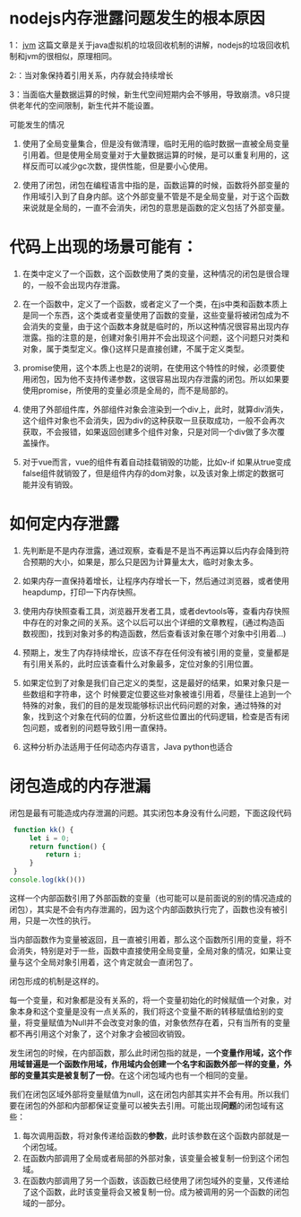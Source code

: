 # nodejs内存泄露问题发生的根本原因 



1： [jvm](/zh-CN/java/jvm浅析) 这篇文章是关于java虚拟机的垃圾回收机制的讲解，nodejs的垃圾回收机制和jvm的很相似，原理相同。

2:：当对象保持着引用关系，内存就会持续增长

3：当面临大量数据运算的时候，新生代空间短期内会不够用，导致崩溃。v8只提供老年代的空间限制，新生代并不能设置。

 可能发生的情况 

1. 使用了全局变量集合，但是没有做清理，临时无用的临时数据一直被全局变量引用着。但是使用全局变量对于大量数据运算的时候，是可以重复利用的，这样反而可以减少gc次数，提供性能，但是要小心使用。

2. 使用了闭包，闭包在编程语言中指的是，函数运算的时候，函数将外部变量的作用域引入到了自身内部。这个外部变量不管是不是全局变量，对于这个函数来说就是全局的，一直不会消失，闭包的意思是函数的定义包括了外部变量。

# 代码上出现的场景可能有：

1. 在类中定义了一个函数，这个函数使用了类的变量，这种情况的闭包是很合理的，一般不会出现内存泄露。

2. 在一个函数中，定义了一个函数，或者定义了一个类，在js中类和函数本质上是同一个东西，这个类或者变量使用了函数的变量，这些变量将被闭包成为不会消失的变量，由于这个函数本身就是临时的，所以这种情况很容易出现内存泄露。指的注意的是，创建对象引用并不会出现这个问题，这个问题只对类和对象，属于类型定义。像{}这样只是直接创建，不属于定义类型。

3. promise使用，这个本质上也是2的说明，在使用这个特性的时候，必须要使用闭包，因为他不支持传递参数，这很容易出现内存泄露的闭包。所以如果要使用promise，所使用的变量必须是全局的，而不是局部的。

4. 使用了外部组件库，外部组件对象会渲染到一个div上，此时，就算div消失，这个组件对象也不会消失，因为div的这种获取一旦获取成功，一般不会再次获取，不会报错，如果返回创建多个组件对象，只是对同一个div做了多次覆盖操作。

5. 对于vue而言，vue的组件有着自动挂载销毁的功能，比如v-if 如果从true变成false组件就销毁了，但是组件内存的dom对象，以及该对象上绑定的数据可能并没有销毁。



# 如何定内存泄露 

1. 先判断是不是内存泄露，通过观察，查看是不是当不再运算以后内存会降到符合预期的大小，如果是，那么只是因为计算量太大，临时对象太多。

2. 如果内存一直保持着增长，让程序内存增长一下，然后通过浏览器，或者使用heapdump，打印一下内存快照。

3. 使用内存快照查看工具，浏览器开发者工具，或者devtools等，查看内存快照中存在的对象之间的关系。这个以后可以出个详细的文章教程，(通过构造函数视图)，找到对象对多的构造函数，然后查看该对象在哪个对象中引用着...)

4. 预期上，发生了内存持续增长，应该不存在任何没有被引用的变量，变量都是有引用关系的，此时应该查看什么对象最多，定位对象的引用位置。

5. 如果定位到了对象是我们自己定义的类型，这是最好的结果，如果对象只是一些数组和字符串，这个 时候要定位要这些对象被谁引用着，尽量往上追到一个特殊的对象，我们的目的是发现能够标识出代码问题的对象，通过特殊的对象，找到这个对象在代码的位置，分析这些位置出的代码逻辑，检查是否有闭包问题，或者别的问题导致引用一直保持。

6. 这种分析办法适用于任何动态内存语言，Java python也适合

# 闭包造成的内存泄漏

闭包是最有可能造成内存泄漏的问题。其实闭包本身没有什么问题，下面这段代码

```js
 function kk() {
     let i = 0;
     return function() {
         return i;
     }
 }
console.log(kk()())
```

这样一个内部函数引用了外部函数的变量（也可能可以是前面说的别的情况造成的闭包），其实是不会有内存泄漏的，因为这个内部函数执行完了，函数也没有被引用，只是一次性的执行。

当内部函数作为变量被返回，且一直被引用着，那么这个函数所引用的变量，将不会消失，特别是对于一些，函数中直接使用全局变量，全局对象的情况，如果让变量与这个全局对象引用着，这个肯定就会一直闭包了。

闭包形成的机制是这样的。

每一个变量，和对象都是没有关系的，将一个变量初始化的时候赋值一个对象，对象本身和这个变量是没有一点关系的，我们将这个变量不断的转移赋值给别的变量，将变量赋值为Null并不会改变对象的值，对象依然存在着，只有当所有的变量都不再引用这个对象了，这个对象才会被回收销毁。

发生闭包的时候，在内部函数，那么此时闭包指的就是，一**个变量作用域，这个作用域普遍是一个函数作用域，作用域内会创建一个名字和函数外部一样的变量，外部的变量其实是被复制了一份**。在这个闭包域内也有一个相同的变量。

我们在闭包区域外部将变量赋值为null，这在闭包内部其实并不会有用。所以我们要在闭包的外部和内部都保证变量可以被失去引用。可能出现**问题**的闭包域有这些：

1. 每次调用函数，将对象传递给函数的**参数**，此时该参数在这个函数内部就是一个闭包域。
2. 在函数内部调用了全局或者局部的外部对象，该变量会被复制一份到这个闭包域。
3. 在函数内部调用了另一个函数，该函数已经使用了闭包域外的变量，又传递给了这个函数，此时该变量将会又被复制一份。成为被调用的另一个函数的闭包域的一部分。
